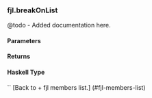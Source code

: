 ### fjl.breakOnList
@todo - Added documentation here.

#### Parameters

#### Returns
 
#### Haskell Type
``
[Back to  + fjl members list.]
(#fjl-members-list)
